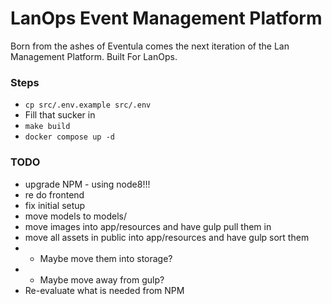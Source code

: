 # LanOps Event Management Platform

Born from the ashes of Eventula comes the next iteration of the Lan Management Platform. Built For LanOps.


### Steps

- ```cp src/.env.example src/.env```
- Fill that sucker in
- ```make build```
- ```docker compose up -d```


### TODO

- upgrade NPM - using node8!!!
- re do frontend
- fix initial setup
- move models to models/
- move images into app/resources and have gulp pull them in
- move all assets in public into app/resources and have gulp sort them
- - Maybe move them into storage?
- - Maybe move away from gulp?
- Re-evaluate what is needed from NPM